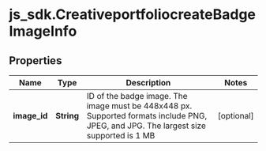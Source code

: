 # js_sdk.CreativeportfoliocreateBadgeImageInfo

## Properties
Name | Type | Description | Notes
------------ | ------------- | ------------- | -------------
**image_id** | **String** | ID of the badge image. The image must be 448x448 px. Supported formats include PNG, JPEG, and JPG. The largest size supported is 1 MB | [optional] 
